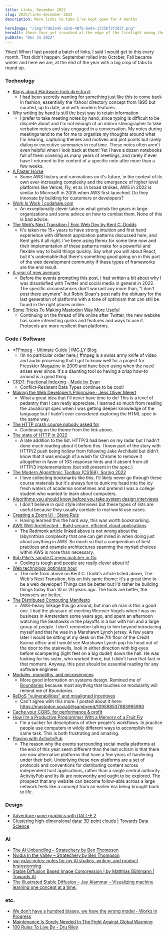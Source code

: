 ```yaml
---
title: Links, December 2022
slug: 2022/links-december-2022
description: More links to tabs I've kept open for 4 months

heroImage: "/img/f7d62a45-a2c6-48fb-be8a-1735bf3f2d5f.png"
heroAlt: these four yet crouched at the edge of the firelight among their strange chattels and watched how the ragged flames fled down the wind as if sucked by some maelstrom out there in the void - Stable Diffusion v1.5
pubDate: "Dec 31 2022"
---
```


Yikes! When I last posted a batch of links, I said I would get to this every month. That didn't happen. September rolled into October, Fall became winter and here we are, at the end of the year with a big crop of tabs to round up.

### Technology

* [Blogs about Hardware (ooh.directory)](https://ooh.directory/blogs/technology/hardware/)
	* I had been secretly wanting for something just like this to come back in fashion, essentially the Yahoo! directory concept from 1995 but curated, up to date, and with modern features.
* [Why writing by hand is still the best way to retain information](https://stackoverflow.blog/2022/11/23/why-writing-by-hand-is-still-the-best-way-to-retain-information/)
	* I prefer to take meeting notes by hand, since typing is difficult to be discrete about and I'm not enough of an inborn stenographer to take verbatim notes and stay engaged in a conversation. My notes during meetings tend to me for me to organize my thoughts around what I'm hearing, capturing themes and motives and plot points but rarely dialog or executive summaries in real time. These notes often aren't even helpful when I look back at them! Yet I have a dozen notebooks full of them covering as many years of meetings, and rarely if ever have I returned to the content of a specific note after more than a few weeks. 
* [A Faster Horse](https://redmonk.com/sogrady/2022/12/09/faster-horse/)
	* Some AWS history and ruminations on it's future, in the context of its own ever-increasing complexity and the emergence of higher level platforms like Vercel, Fly, et al. In broad strokes, AWS in 2022 is similar to Microsoft in 2005 when AWS first launched. Do they innovate by building for customers or developers?
*  [Work Is Work | codahale.com](https://codahale.com/work-is-work/)
	* An exceptionally clever take on what grinds the gears in large organizations and some advice on how to combat them. None of this is bad advice.
* [The Web’s Next Transition | Epic Web Dev by Kent C. Dodds](https://www.epicweb.dev/the-webs-next-transition)
	* It's taken me 15+ years to have strong intuition and first hand experience with different application patterns discussed here, and Kent gets it all right. I've been using Remix for some time now and their implementation of these patterns make for a powerful and flexible way to build things quickly. Say what you will about React, but it's undeniable that there's something good going on in this part of the web development community if these types of frameworks are the end result.
* [A year of new avenues](https://www.robinsloan.com/lab/new-avenues/)
	* Before the events prompting this post, I had written a bit about why I was dissatisfied with Twitter and social media in general in 2022. The specific circumstances don't warrant any more than, "I don't post there anymore" but Robin Sloan's post nails the obituary for the last generation of platforms with a tone of optimism that can still be found in the right places online.
* [Some Tricks To Making Mastodon Way More Useful](https://www.techdirt.com/2022/12/29/some-tricks-to-making-mastodon-way-more-useful/)
	* Continuing on the thread of life online after Twitter, the new website has some interesting quirks and features and ways to use it. Protocols are more resilient than platforms. 

### Code / Software

* *[FFmpeg - Ultimate Guide | IMG.LY Blog](https://img.ly/blog/ultimate-guide-to-ffmpeg/)
	* (In no particular order here,) ffmpeg is a swiss army knife of video and audio processing that I got to know well for a project for Freeskier Magazine in 2009 and have been using when the need arises ever since. It's a daunting tool so having a crisp how-to around is a good thing.
* [CRDT: Fractional Indexing - Made by Evan](https://madebyevan.com/algos/crdt-fractional-indexing/)
	* Conflict-Resistant Data Types continue to be cool!
* [Making the Web Developer’s Pilgrimage · Jens Oliver Meiert](https://meiert.com/en/blog/web-developer-pilgrimage/)
	* What a great idea that I'll never have time to do! This is a level of pedantry that I can really appreciate. I learned so much from reading the JavaScript spec when I was getting deeper knowledge of the language but I hadn't ever considered exploring the HTML spec in the same way. 
* [The HTTP crash course nobody asked for](https://fasterthanli.me/articles/the-http-crash-course-nobody-asked-for)
	* Continuing on the theme from the link above.
* [The state of HTTP in 2022](https://blog.cloudflare.com/the-state-of-http-in-2022/)
	* A late addition to the list. HTTP/3 had been on my radar but I hadn't done much reading about it before this. I knew part of the story with HTTP/2 push being hollow from following Jake Archibald but didn't know that it was enough of a wash for Chrome to remove it altogether in favor of 103 response hints and it absent from all HTTP/3 implementations (but still present in the spec.)
* [The Modern Algorithmic Toolbox (CS168), Spring 2022](https://web.stanford.edu/class/cs168/index.html)
	* I love collecting bookmarks like this. I'll likely never go through these course materials but it's always fun to dunk my head into the icy fresh waters of academia sometimes and pretend I was a college student who wanted to learn about computers.
* [Algorithms you should know before you take system design interviews](https://blog.bytebytego.com/p/algorithms-you-should-know-before?triedSigningIn=true)
	* I don't believe in quiz style interviews but these types of lists are useful because they usually corelate to real world use cases.
* [Creating a Zoom UI - Steve Ruiz](https://www.steveruiz.me/posts/zoom-ui)
	* Having learned this the hard way, this was worth bookmarking.
* [AWS Well-Architected - Build secure, efficient cloud applications](https://aws.amazon.com/architecture/well-architected/?wa-lens-whitepapers.sort-by=item.additionalFields.sortDate&wa-lens-whitepapers.sort-order=desc&awsm.page-wa-lens-whitepapers=1&wa-guidance-whitepapers.sort-by=item.additionalFields.sortDate&wa-guidance-whitepapers.sort-order=desc)
	* The Redmonk article linked above is not wrong about the labyrinthian complexity that one can get mired in when doing just about anything in AWS. So much so that a compendium of best practices and example architectures spanning the myriad choices within AWS is more than necessary.
* [Rob Pike's simple C regex matcher in Go](https://benhoyt.com/writings/rob-pike-regex/)
	* Coding is tough and people are really clever about it!
* [Web technology optimism hour](https://macwright.com/2022/11/18/optimism-updates.html)
	* The note from above on Kent C. Dodd's article listed above, The Web's Next Transition, hits on this same theme: it's a great time to be a web developer! Things can be better but I'd rather be building things today than 10 or 20 years ago. The tools are better, the browsers are better, 
* [The Distributed Computing Manifesto](https://www.allthingsdistributed.com/2022/11/amazon-1998-distributed-computing-manifesto.html)
	* AWS-heavy linkage this go around, but man oh man is this a good one. I had the pleasure of meeting Wernver Vogels when I was on business in Amsterdam some years ago, and spent an afternoon watching the Seahawks in the playoffs in a bar with him and a large group of people. I don't remember talking to him beyond introducing myself and that he was in a Marshawn Lynch jersey. A few years later I would be sitting at my desk on the 7th floor of the Credit Karma office and I would see Marshawn Lynch pop his head out of the door to the stairwells, look in either direction with big eyes before scampering (light feet on a big dude!) down the hall. He was looking for his sister, who worked there, but I didn't have that fact in that moment. Anyway, this post should be essential reading for any software engineer.
* [Modules, monoliths, and microservices](https://tailscale.com/blog/modules-monoliths-and-microservices/)
	* More good information on systems design. Remined me of [Boundaries](https://www.destroyallsoftware.com/talks/boundaries)  because most anything that touches on modularity will remind me of _Boundaries_. 
* [ReDoS "vulnerabilities" and misaligned incentives](https://blog.yossarian.net/2022/12/28/ReDoS-vulnerabilities-and-misaligned-incentives)
	* Can't agree with this more. I posted about it here: https://mastodon.social/@sambreed/109598537983995990
* [Cache your CORS, for performance & profit](https://httptoolkit.com/blog/cache-your-cors/)
* [How I’m a Productive Programmer With a Memory of a Fruit Fly](https://hynek.me/articles/productive-fruit-fly-programmer/)
	* I'm a sucker for descriptions of other people's workflows. In practice people use computers in wildly different ways to accomplish the same task. This is both frustrating and amazing.
* [Playing with ActivityPub](https://macwright.com/2022/12/09/activitypub.html)
	* The reason why the events surrounding social media platforms at the end of this year seem different than the last schism is that there are now alternative platforms that have a few years of hardening under their belt. Underlying these new platforms are a set of protocols and conventions for distributing content across independent host applications, rather than a single central authority. ActivityPub and its ilk are noteworthy and ought to be explored. The prospect that any website can become follow-able across a large network feels like a concept from an earlier era being brought back to life.

### Design

* [Adventure game graphics with DALL-E 2](https://hpjansson.org/blag/2022/08/16/adventure-game-graphics-with-dall-e-2/)
* [Clustering high-dimensional data: 3D point clouds | Towards Data Science](https://towardsdatascience.com/fundamentals-to-clustering-high-dimensional-data-3d-point-clouds-3196ee56f5da)

### AI

* [The AI Unbundling – Stratechery by Ben Thompson](https://stratechery.com/2022/the-ai-unbundling/)
* [Nvidia In the Valley – Stratechery by Ben Thompson](https://stratechery.com/2022/nvidia-in-the-valley/)
* [sw-yx/ai-notes: notes for my AI studies, writing, and product brainstorming](https://github.com/sw-yx/ai-notes/)
* [Stable Diffusion Based Image Compression | by Matthias Bühlmann | Towards AI](https://pub.towardsai.net/stable-diffusion-based-image-compresssion-6f1f0a399202)
* [The Illustrated Stable Diffusion – Jay Alammar – Visualizing machine learning one concept at a time.](https://jalammar.github.io/illustrated-stable-diffusion/)

### etc.
* [We don’t have a hundred biases, we have the wrong model - Works in Progress](https://www.worksinprogress.co/issue/biases-the-wrong-model/?utm_campaign=%22Securities%22%20by%20Lux%20Capital&utm_medium=email&utm_source=Revue%20newsletter)
* [Maintenance Is Sorely Needed In The Fight Against Global Warming](https://www.noemamag.com/the-disappearing-art-of-maintenance/?utm_campaign=%22Securities%22%20by%20Lux%20Capital&utm_medium=email&utm_source=Revue%20newsletter)
* [100 Rules To Live By - Dru Riley](https://druriley.com/100-rules-2020/)